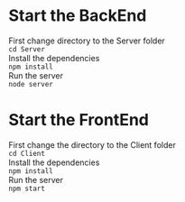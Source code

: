 # Start the BackEnd

First change directory to the Server folder <br>
`cd Server`<br>
Install the dependencies<br>
`npm install`<br>
Run the server<br>
`node server`<br>

# Start the FrontEnd<br>

First change the directory to the Client folder<br>
`cd Client`<br>
Install the dependencies<br>
`npm install`<br>
Run the server<br>
`npm start`<br>
